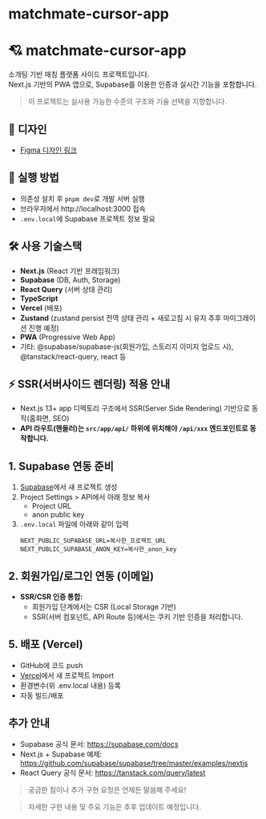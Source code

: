 # matchmate-cursor-app

# 💘 matchmate-cursor-app

소개팅 기반 매칭 플랫폼 사이드 프로젝트입니다.  
Next.js 기반의 PWA 앱으로, Supabase를 이용한 인증과 실시간 기능을 포함합니다.

> 이 프로젝트는 실사용 가능한 수준의 구조와 기술 선택을 지향합니다.

## 🎨 디자인
- [Figma 디자인 링크](https://www.figma.com/design/ywHlf170eMP1f15YoIKz5J/%EC%A0%9C%EB%AA%A9-%EC%97%86%EC%9D%8C?node-id=5-38&t=PYjXfcpGzsrKXlBT-1)

## 🚀 실행 방법
- 의존성 설치 후 `pnpm dev`로 개발 서버 실행
- 브라우저에서 http://localhost:3000 접속
- `.env.local`에 Supabase 프로젝트 정보 필요

## 🛠️ 사용 기술스택
- **Next.js** (React 기반 프레임워크)
- **Supabase** (DB, Auth, Storage)
- **React Query** (서버 상태 관리)
- **TypeScript**
- **Vercel** (배포)
- **Zustand** (zustand persist 전역 상태 관리 + 새로고침 시 유지 추후 마이그레이션 진행 예정)
- **PWA** (Progressive Web App)
- 기타: @supabase/supabase-js(회원가입, 스토리지 이미지 업로드 시), @tanstack/react-query, react 등

## ⚡️ SSR(서버사이드 렌더링) 적용 안내

- Next.js 13+ app 디렉토리 구조에서 SSR(Server Side Rendering) 기반으로 동작(홈화면, SEO)
- **API 라우트(핸들러)는 `src/app/api/` 하위에 위치해야 `/api/xxx` 엔드포인트로 동작합니다.**

## 1. Supabase 연동 준비
1. [Supabase](https://app.supabase.com/)에서 새 프로젝트 생성
2. Project Settings > API에서 아래 정보 복사
   - Project URL
   - anon public key
3. `.env.local` 파일에 아래와 같이 입력
   ```env
   NEXT_PUBLIC_SUPABASE_URL=복사한_프로젝트_URL
   NEXT_PUBLIC_SUPABASE_ANON_KEY=복사한_anon_key
   ```

## 2. 회원가입/로그인 연동 (이메일)
- **SSR/CSR 인증 통합:**
  - 회원가입 단계에서는 CSR (Local Storage 기반)
  - SSR(서버 컴포넌트, API Route 등)에서는 쿠키 기반 인증을 처리합니다.



## 5. 배포 (Vercel)
- GitHub에 코드 push
- [Vercel](https://vercel.com/)에서 새 프로젝트 Import
- 환경변수(위 .env.local 내용) 등록
- 자동 빌드/배포

## 추가 안내
- Supabase 공식 문서: https://supabase.com/docs
- Next.js + Supabase 예제: https://github.com/supabase/supabase/tree/master/examples/nextjs
- React Query 공식 문서: https://tanstack.com/query/latest

> 궁금한 점이나 추가 구현 요청은 언제든 말씀해 주세요!

> 자세한 구현 내용 및 주요 기능은 추후 업데이트 예정입니다.
